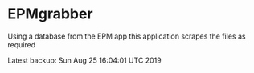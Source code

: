 # EPMgrabber
Using a database from the EPM app this application scrapes the files as required


Latest backup: Sun Aug 25 16:04:01 UTC 2019
